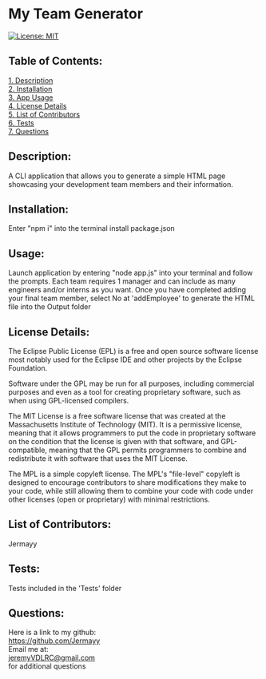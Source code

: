 # My Team Generator 
[![License: MIT](https://img.shields.io/badge/License-MIT-yellow.svg)](https://opensource.org/licenses/MIT)  
 ## Table of Contents:  
[1. Description](#Description)  
[2. Installation](#Installation)  
[3. App Usage](#Usage)  
[4. License Details](#License-Details)  
[5. List of Contributors](#List-of-Contributors)  
[6. Tests](#Tests)  
[7. Questions](#Questions)  
## Description:
A CLI application that allows you to generate a simple HTML page showcasing your development team members and their information.
## Installation:
Enter "npm i" into the terminal install package.json
## Usage:
Launch application by entering "node app.js" into your terminal and follow the prompts. Each team requires 1 manager and can include as many engineers and/or interns as you want. Once you have completed adding your final team member, select No at 'addEmployee' to generate the HTML file into the Output folder
## License Details:  
 The Eclipse Public License (EPL) is a free and open source software license most notably used for the Eclipse IDE and other projects by the Eclipse Foundation.  
  
 Software under the GPL may be run for all purposes, including commercial purposes and even as a tool for creating proprietary software, such as when using GPL-licensed compilers.  
  
 The MIT License is a free software license that was created at the Massachusetts Institute of Technology (MIT). It is a permissive license, meaning that it allows programmers to put the code in proprietary software on the condition that the license is given with that software, and GPL-compatible, meaning that the GPL permits programmers to combine and redistribute it with software that uses the MIT License.  
  
 The MPL is a simple copyleft license. The MPL's "file-level" copyleft is designed to encourage contributors to share modifications they make to your code, while still allowing them to combine your code with code under other licenses (open or proprietary) with minimal restrictions. 
## List of Contributors: 
Jermayy
 
## Tests: 
Tests included in the 'Tests' folder
## Questions:
 Here is a link to my github:  
https://github.com/Jermayy  
 Email me at:  
jeremyVDLRC@gmail.com  
for additional questions
